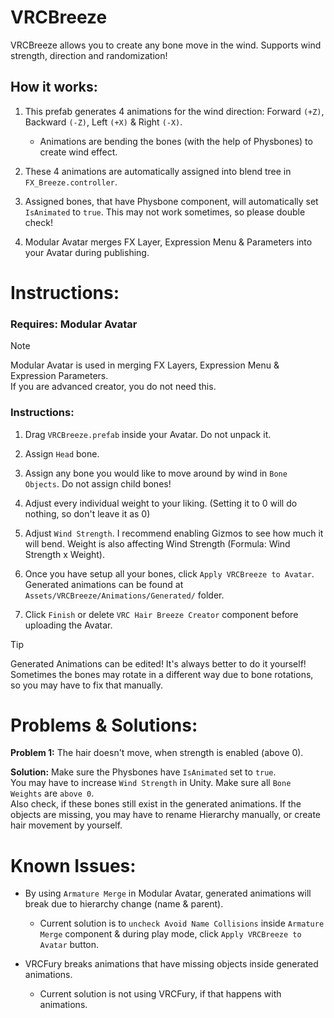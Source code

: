 # VRCBreeze
VRCBreeze allows you to create any bone move in the wind. Supports wind strength, direction and randomization!

## **How it works:**
1) This prefab generates 4 animations for the wind direction: Forward `(+Z)`, Backward `(-Z)`, Left `(+X)` & Right `(-X)`.
   - Animations are bending the bones (with the help of Physbones) to create wind effect.

3) These 4 animations are automatically assigned into blend tree in `FX_Breeze.controller`.

4) Assigned bones, that have Physbone component, will automatically set `IsAnimated` to `true`. This may not work sometimes, so please double check!

5) Modular Avatar merges FX Layer, Expression Menu & Parameters into your Avatar during publishing.

# Instructions:

### **Requires:** Modular Avatar

> [!NOTE]
> Modular Avatar is used in merging FX Layers, Expression Menu & Expression Parameters.\
> If you are advanced creator, you do not need this.

### **Instructions:**
1) Drag `VRCBreeze.prefab` inside your Avatar. Do not unpack it.

2) Assign `Head` bone.

3) Assign any bone you would like to move around by wind in `Bone Objects`. Do not assign child bones!

4) Adjust every individual weight to your liking. (Setting it to 0 will do nothing, so don't leave it as 0)

5) Adjust `Wind Strength`. I recommend enabling Gizmos to see how much it will bend. Weight is also affecting Wind Strength (Formula: Wind Strength x Weight).

6) Once you have setup all your bones, click `Apply VRCBreeze to Avatar`.\
   Generated animations can be found at `Assets/VRCBreeze/Animations/Generated/` folder.

8) Click `Finish` or delete `VRC Hair Breeze Creator` component before uploading the Avatar.


> [!TIP]
> Generated Animations can be edited! It's always better to do it yourself! Sometimes the bones may rotate in a different way due to bone rotations, so you may have to fix that manually.

# **Problems & Solutions:**

**Problem 1:** The hair doesn't move, when strength is enabled (above 0).

**Solution:** Make sure the Physbones have `IsAnimated` set to `true`.\
You may have to increase `Wind Strength` in Unity. Make sure all `Bone Weights` are `above 0`.\
Also check, if these bones still exist in the generated animations. If the objects are missing, you may have to rename Hierarchy manually, or create hair movement by yourself.


# **Known Issues:**

- By using `Armature Merge` in Modular Avatar, generated animations will break due to hierarchy change (name & parent).
  - Current solution is to `uncheck Avoid Name Collisions` inside `Armature Merge` component & during play mode, click `Apply VRCBreeze to Avatar` button.

- VRCFury breaks animations that have missing objects inside generated animations.
  - Current solution is not using VRCFury, if that happens with animations.
